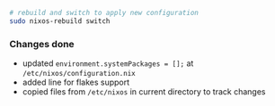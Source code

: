 ```bash
# rebuild and switch to apply new configuration
sudo nixos-rebuild switch
```
### Changes done
- updated `environment.systemPackages = [];` at `/etc/nixos/configuration.nix`
- added line for flakes support
- copied files from `/etc/nixos` in current directory to track changes
